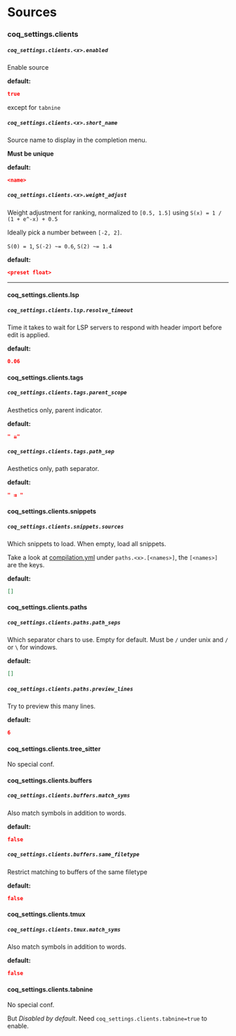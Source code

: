 # Sources

### coq_settings.clients

##### `coq_settings.clients.<x>.enabled`

Enable source

**default:**

```json
true
```

except for `tabnine`

##### `coq_settings.clients.<x>.short_name`

Source name to display in the completion menu.

**Must be unique**

**default:**

```json
<name>
```

##### `coq_settings.clients.<x>.weight_adjust`

Weight adjustment for ranking, normalized to `[0.5, 1.5]` using `S(x) = 1 / (1 + e^-x) + 0.5`

Ideally pick a number between `[-2, 2]`.

`S(0) = 1`, `S(-2) ~= 0.6`, `S(2) ~= 1.4`

**default:**

```json
<preset float>
```

---

#### coq_settings.clients.lsp

##### `coq_settings.clients.lsp.resolve_timeout`

Time it takes to wait for LSP servers to respond with header import before edit is applied.

**default:**

```json
0.06
```

#### coq_settings.clients.tags

##### `coq_settings.clients.tags.parent_scope`

Aesthetics only, parent indicator.

**default:**

```json
" ⇊"
```

##### `coq_settings.clients.tags.path_sep`

Aesthetics only, path separator.

**default:**

```json
" ⇉ "
```

#### coq_settings.clients.snippets

##### `coq_settings.clients.snippets.sources`

Which snippets to load. When empty, load all snippets.

Take a look at [compilation.yml](https://github.com/ms-jpq/coq_nvim/blob/coq/config/compilation.yml) under `paths.<x>.[<names>]`, the `[<names>]` are the keys.

**default:**

```json
[]
```

#### coq_settings.clients.paths

##### `coq_settings.clients.paths.path_seps`

Which separator chars to use. Empty for default. Must be `/` under unix and `/` or `\` for windows.

**default:**

```json
[]
```

##### `coq_settings.clients.paths.preview_lines`

Try to preview this many lines.

**default:**

```json
6
```

#### coq_settings.clients.tree_sitter

No special conf.

#### coq_settings.clients.buffers

##### `coq_settings.clients.buffers.match_syms`

Also match symbols in addition to words.

**default:**

```json
false
```

##### `coq_settings.clients.buffers.same_filetype`

Restrict matching to buffers of the same filetype

**default:**

```json
false
```

#### coq_settings.clients.tmux

##### `coq_settings.clients.tmux.match_syms`

Also match symbols in addition to words.

**default:**

```json
false
```

#### coq_settings.clients.tabnine

No special conf.

But _Disabled by default_. Need `coq_settings.clients.tabnine=true` to enable.
